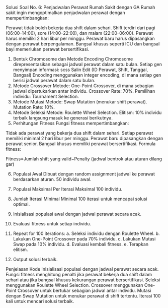 Solusi Soal No. 6: Penjadwalan Perawat Rumah Sakit dengan GA
Rumah sakit ingin mengoptimalkan penjadwalan perawat dengan mempertimbangkan:

Perawat tidak boleh bekerja dua shift dalam sehari.
Shift terdiri dari pagi (06:00–14:00), sore (14:00–22:00), dan malam (22:00–06:00).
Perawat harus memiliki 2 hari libur per minggu.
Perawat baru harus dipasangkan dengan perawat berpengalaman.
Bangsal khusus seperti ICU dan bangsal bayi memerlukan perawat bersertifikasi.
1. Bentuk Chromosome dan Metode Encoding
Chromosome direpresentasikan sebagai jadwal perawat dalam satu bulan.
Setiap gen menyimpan informasi:
scss
Salin
Edit
(ID Perawat, Shift, Tanggal, Bangsal)
Encoding menggunakan integer encoding, di mana setiap gen berisi jadwal perawat dalam satu bulan.
2. Metode Crossover
Metode: One-Point Crossover, di mana sebagian jadwal dipertukarkan antar individu.
Crossover Rate: 70%.
Pemilihan individu: Tournament Selection.
3. Metode Mutasi
Metode: Swap Mutation (menukar shift perawat).
Mutation Rate: 10%.
4. Metode Seleksi
Metode: Roulette Wheel Selection.
Elitism: 10% individu terbaik langsung masuk ke generasi berikutnya.
5. Perhitungan Fitness
Fungsi fitness mempertimbangkan:

Tidak ada perawat yang bekerja dua shift dalam sehari.
Setiap perawat memiliki minimal 2 hari libur per minggu.
Perawat baru dipasangkan dengan perawat senior.
Bangsal khusus memiliki perawat bersertifikasi.
Formula fitness:

Fitness=Jumlah shift yang valid−Penalty (jadwal bentrok atau aturan dilanggar)

6. Populasi Awal
Dibuat dengan random assignment jadwal ke perawat berdasarkan aturan.
50 individu awal.
7. Populasi Maksimal Per Iterasi
Maksimal 100 individu.
8. Jumlah Iterasi Minimal
Minimal 100 iterasi untuk mencapai solusi optimal.

1. Inisialisasi populasi awal dengan jadwal perawat secara acak.
2. Evaluasi fitness untuk setiap individu.
3. Repeat for 100 iterations:
    a. Seleksi individu dengan Roulette Wheel.
    b. Lakukan One-Point Crossover pada 70% individu.
    c. Lakukan Mutasi Swap pada 10% individu.
    d. Evaluasi kembali fitness.
    e. Terapkan elitism.
4. Output solusi terbaik.

Penjelasan Kode
Inisialisasi populasi dengan jadwal perawat secara acak.
Fungsi fitness menghitung penalti jika perawat bekerja dua shift dalam sehari atau jika bangsal khusus kekurangan perawat bersertifikasi.
Seleksi menggunakan Roulette Wheel Selection.
Crossover menggunakan One-Point Crossover untuk bertukar sebagian jadwal antar individu.
Mutasi dengan Swap Mutation untuk menukar perawat di shift tertentu.
Iterasi 100 kali untuk mencari solusi terbaik.
